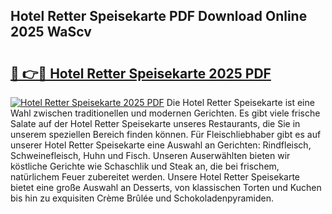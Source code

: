## Hotel Retter Speisekarte PDF Download Online 2025 WaScv

# <h2><a href="http://gc8ewe4.nevu.top/?p=Hotel+Retter+Speisekarte">🔗 👉🔴 Hotel Retter Speisekarte 2025 PDF</a></h2>

[![Hotel Retter Speisekarte 2025 PDF](https://i.imgur.com/dBaPXMq.png)](http://gc8ewe4.nevu.top/?p=Hotel+Retter+Speisekarte)
Die Hotel Retter Speisekarte ist eine Wahl zwischen traditionellen und modernen Gerichten. Es gibt viele frische Salate auf der Hotel Retter Speisekarte unseres Restaurants, die Sie in unserem speziellen Bereich finden können. Für Fleischliebhaber gibt es auf unserer Hotel Retter Speisekarte eine Auswahl an Gerichten: Rindfleisch, Schweinefleisch, Huhn und Fisch. Unseren Auserwählten bieten wir köstliche Gerichte wie Schaschlik und Steak an, die bei frischem, natürlichem Feuer zubereitet werden. Unsere Hotel Retter Speisekarte bietet eine große Auswahl an Desserts, von klassischen Torten und Kuchen bis hin zu exquisiten Crème Brûlée und Schokoladenpyramiden.
